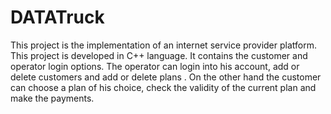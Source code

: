 # DATATruck

This project is the implementation of an internet service provider platform. This project is developed in C++ language. It contains the customer and operator login options. The operator can login into his account, add or delete customers and add or delete plans . On the other hand the customer can choose a plan of his choice, check the validity of the current plan and make the payments.
